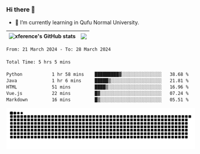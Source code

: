 ### Hi there 👋

<!--
**xference/xference** is a ✨ _special_ ✨ repository because its `README.md` (this file) appears on your GitHub profile.

Here are some ideas to get you started:

- 🔭 I’m currently working on ...

- 👯 I’m looking to collaborate on ...
- 🤔 I’m looking for help with ...
- 💬 Ask me about ...
- 📫 How to reach me: ...
- 😄 Pronouns: ...
- ⚡ Fun fact: ...
-->
- 🌱 I’m currently learning in Qufu Normal University.


| <img src="https://github-readme-stats.vercel.app/api?username=xference&show_icons=true&theme=ambient_gradient" alt="xference's GitHub stats" align="center"/> | <img src="https://github-readme-streak-stats.herokuapp.com/?user=xference"  style="zoom:100%;" align="center"/> |
| ------------------------------------------------------------ | ------------------------------------------------------------ |

<!--START_SECTION:waka-->

```txt
From: 21 March 2024 - To: 28 March 2024

Total Time: 5 hrs 5 mins

Python           1 hr 58 mins    █████████▓░░░░░░░░░░░░░░░   38.68 %
Java             1 hr 6 mins     █████▒░░░░░░░░░░░░░░░░░░░   21.81 %
HTML             51 mins         ████▒░░░░░░░░░░░░░░░░░░░░   16.96 %
Vue.js           22 mins         █▓░░░░░░░░░░░░░░░░░░░░░░░   07.24 %
Markdown         16 mins         █▒░░░░░░░░░░░░░░░░░░░░░░░   05.51 %
```

<!--END_SECTION:waka-->

<picture>
  <source media="(prefers-color-scheme: dark)" srcset="https://raw.githubusercontent.com/xference/xference/output/github-contribution-grid-snake-dark.svg" />
  <source media="(prefers-color-scheme: light)" srcset="https://raw.githubusercontent.com/xference/xference/output/github-contribution-grid-snake.svg" />
  <img alt="github-snake" src="https://raw.githubusercontent.com/xference/xference/output/github-contribution-grid-snake.svg" />
</picture>
